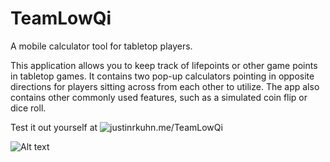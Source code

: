 # TeamLowQi
A mobile calculator tool for tabletop players.

This application allows you to keep track of lifepoints or other game points in tabletop games.
It contains two pop-up calculators pointing in opposite directions for players sitting across from each other to utilize.
The app also contains other commonly used features, such as a simulated coin flip or dice roll.

Test it out yourself at ![justinrkuhn.me/TeamLowQi](justinrkuhn.me/TeamLowQi)

![Alt text](https://i.imgur.com/brTTkIL.png "Calculator Preview")
